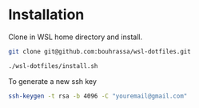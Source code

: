 # Installation

Clone in WSL home directory and install.

```bash
git clone git@github.com:bouhrassa/wsl-dotfiles.git

./wsl-dotfiles/install.sh
```

To generate a new ssh key

```bash
ssh-keygen -t rsa -b 4096 -C "youremail@gmail.com"
```
